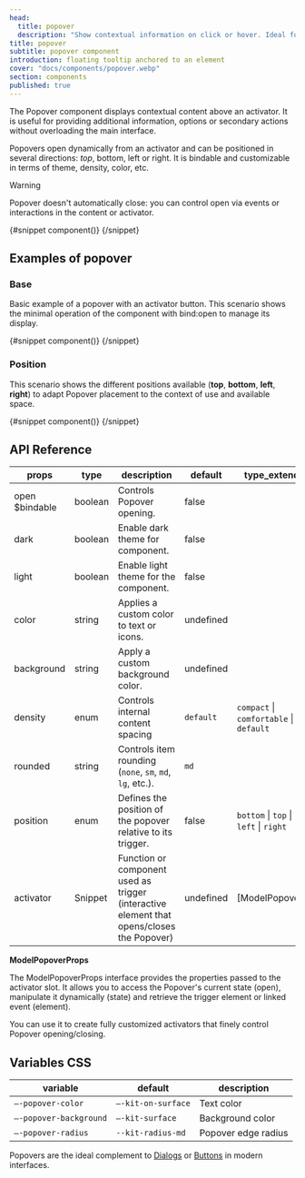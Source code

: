 ```yaml
---
head:
  title: popover
  description: "Show contextual information on click or hover. Ideal for enhancing your buttons, links or interactive elements."
title: popover
subtitle: popover component
introduction: floating tooltip anchored to an element
cover: "docs/components/popover.webp"
section: components
published: true
---
```


<script>
    import { Sandbox } from '$lib/components/index.js';
    // components
    import PopoverBase from "$lib/components/docs/popover/popover-base.svelte";
    import PopoverBaseCode from "$lib/components/docs/popover/popover-base.svelte?raw";
    import PopoverPosition from "$lib/components/docs/popover/popover-position.svelte";
    import PopoverPositionCode from "$lib/components/docs/popover/popover-position.svelte?raw";
</script>

The Popover component displays contextual content above an activator. It is useful for providing additional information, options or secondary actions without overloading the main interface.

Popovers open dynamically from an activator and can be positioned in several directions: _top_, bottom, left or right. It is bindable and customizable in terms of theme, density, color, etc.

> [!WARNING]
> Popover doesn't automatically close: you can control open via events or interactions in the content or activator.

<Sandbox name="popover-sandbox" code={PopoverBaseCode} presentation>
	{#snippet component()}
		<PopoverBase/>
	{/snippet}
</Sandbox>

## Examples of popover

### Base

Basic example of a popover with an activator button. This scenario shows the minimal operation of the component with bind:open to manage its display.

<Sandbox name="popover-base-sandbox" code={PopoverBaseCode}>
	{#snippet component()}
		<PopoverBase/>
	{/snippet}
</Sandbox>

### Position

This scenario shows the different positions available (**top**, **bottom**, **left**, **right**) to adapt Popover placement to the context of use and available space.

<Sandbox name="popover-position-sandbox" code={PopoverPositionCode}>
	{#snippet component()}
		<PopoverPosition/>
	{/snippet}
</Sandbox>

## API Reference

| props          | type    | description                                                                               | default   | type_extend                             |
| -------------- | ------- | ----------------------------------------------------------------------------------------- | --------- | --------------------------------------- |
| open $bindable | boolean | Controls Popover opening.                                                                 | false     |                                         |
| dark           | boolean | Enable dark theme for component.                                                          | false     |                                         |
| light          | boolean | Enable light theme for the component.                                                     | false     |                                         |
| color          | string  | Applies a custom color to text or icons.                                                  | undefined |                                         |
| background     | string  | Apply a custom background color.                                                          | undefined |                                         |
| density        | enum    | Controls internal content spacing                                                         | `default` | `compact` \| `comfortable` \| `default` |
| rounded        | string  | Controls item rounding (`none`, `sm`, `md`, `lg`, etc.).                                  | `md`      |                                         |
| position       | enum    | Defines the position of the popover relative to its trigger.                              | false     | `bottom` \| `top` \| `left` \| `right`  |
| activator      | Snippet | Function or component used as trigger (interactive element that opens/closes the Popover) | undefined | [ModelPopover]                          |

**ModelPopoverProps**

The ModelPopoverProps interface provides the properties passed to the activator slot. It allows you to access the Popover's current state (open), manipulate it dynamically (state) and retrieve the trigger element or linked event (element).

You can use it to create fully customized activators that finely control Popover opening/closing.

## Variables CSS

| variable               | default            | description         |
| ---------------------- | ------------------ | ------------------- |
| `–-popover-color`      | `–-kit-on-surface` | Text color          |
| `–-popover-background` | `–-kit-surface`    | Background color    |
| `–-popover-radius`     | `--kit-radius-md`  | Popover edge radius |

Popovers are the ideal complement to [Dialogs](/docs/components/dialog) or [Buttons](/docs/components/button) in modern interfaces.
